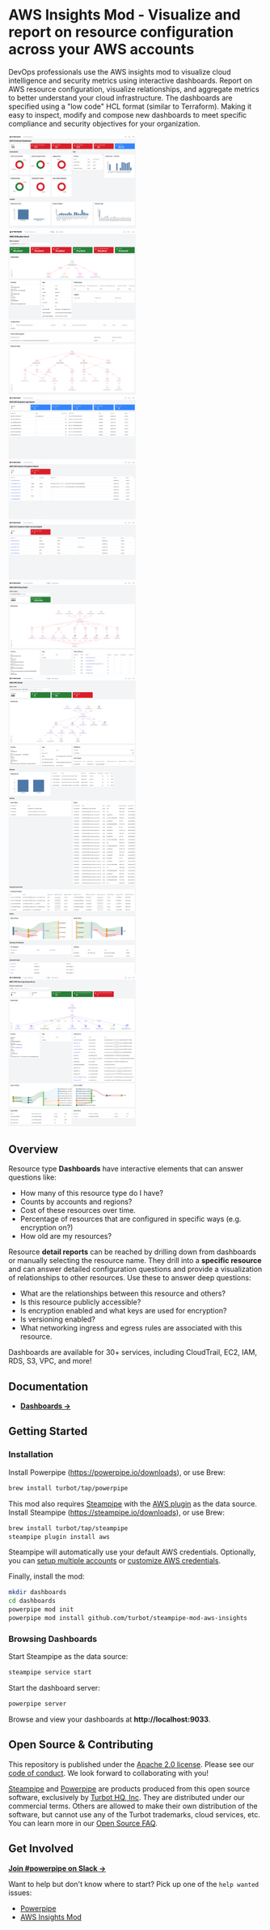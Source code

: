 # AWS Insights Mod - Visualize and report on resource configuration across your AWS accounts

DevOps professionals use the AWS insights mod to visualize cloud intelligence and security metrics using interactive dashboards. Report on AWS resource configuration, visualize relationships, and aggregate metrics to better understand your cloud infrastructure. The dashboards are specified using a "low code" HCL format (similar to Terraform). Making it easy to inspect, modify and compose new dashboards to meet specific compliance and security objectives for your organization.

<img src="https://raw.githubusercontent.com/turbot/steampipe-mod-aws-insights/main/docs/images/aws_s3_bucket_dashboard.png" width="50%" type="thumbnail" alt="Example of the 'AWS S3 Bucket Dashboard' with metrics on bucket privacy, encryption, logging, and costs."/>
<img src="https://raw.githubusercontent.com/turbot/steampipe-mod-aws-insights/main/docs/images/aws_s3_bucket_detail.png" width="50%" type="thumbnail" alt="Detailed report for AWS S3 bucket 'ria-example-test'. Highlights: no public access, encryption on, logging off. Shows AWS service connections."/>
<img src="https://raw.githubusercontent.com/turbot/steampipe-mod-aws-insights/main/docs/images/aws_ebs_snapshot_age.png" width="50%" type="thumbnail" alt="Dashboard for 'AWS EBS Snapshot Age Report' with filters like '<24 hours', '1-30 Days', and '>1 Year'. Table columns include Snapshot ID, Name, Age, and Region."/>
<img src="https://raw.githubusercontent.com/turbot/steampipe-mod-aws-insights/main/docs/images/aws_ebs_volume_encryption.png" width="50%" type="thumbnail" alt="'AWS EBS Volume Encryption Report' dashboard highlighting 'Unencrypted' volumes. Table columns: Volume ID, Name, Encryption status, and Region."/>
<img src="https://raw.githubusercontent.com/turbot/steampipe-mod-aws-insights/main/docs/images/aws_ec2_instance_public_access.png" width="50%" type="thumbnail" alt="'AWS EC2 Instance Public Access Report' from Steampipe showing 5 instances with 1 publicly accessible. Table includes Instance ID, Name, and access status."/>
<img src="https://raw.githubusercontent.com/turbot/steampipe-mod-aws-insights/main/docs/images/aws_iam_policy_detail.png" width="50%" type="thumbnail" alt="Dashboard for 'AWS IAM Policy Detail' from Steampipe. Top section has a policy selector. Main section shows policy's relationships with AWS services."/>
<img src="https://raw.githubusercontent.com/turbot/steampipe-mod-aws-insights/main/docs/images/aws_vpc_detail.png" width="50%" type="thumbnail" alt="Detailed dashboard of AWS VPC 'VPC Test' detailing relationships with resources like CIDR blocks, subnets, and security groups."/>
<img src="https://raw.githubusercontent.com/turbot/steampipe-mod-aws-insights/main/docs/images/aws_vpc_security_group_detail.png" width="50%" type="thumbnail" alt="Visualization of AWS VPC Security Group 'default'. Details on ingress/egress rules and associated AWS connections."/>

## Overview

Resource type **Dashboards** have interactive elements that can answer questions like:

- How many of this resource type do I have?
- Counts by accounts and regions?
- Cost of these resources over time.
- Percentage of resources that are configured in specific ways (e.g. encryption on?)
- How old are my resources?

Resource **detail reports** can be reached by drilling down from dashboards or manually selecting the resource name.  They drill into a **specific resource** and can answer detailed configuration questions and provide a visualization of relationships to other resources. Use these to answer deep questions:
- What are the relationships between this resource and others?
- Is this resource publicly accessible?
- Is encryption enabled and what keys are used for encryption?
- Is versioning enabled?
- What networking ingress and egress rules are associated with this resource.

Dashboards are available for 30+ services, including CloudTrail, EC2, IAM, RDS, S3, VPC, and more!

## Documentation

- **[Dashboards →](https://hub.powerpipe.io/mods/turbot/aws_insights/dashboards)**

## Getting Started

### Installation

Install Powerpipe (https://powerpipe.io/downloads), or use Brew:

```sh
brew install turbot/tap/powerpipe
```

This mod also requires [Steampipe](https://steampipe.io) with the [AWS plugin](https://hub.steampipe.io/plugins/turbot/aws) as the data source. Install Steampipe (https://steampipe.io/downloads), or use Brew:

```sh
brew install turbot/tap/steampipe
steampipe plugin install aws
```

Steampipe will automatically use your default AWS credentials. Optionally, you can [setup multiple accounts](https://hub.steampipe.io/plugins/turbot/aws#multi-account-connections) or [customize AWS credentials](https://hub.steampipe.io/plugins/turbot/aws#configuring-aws-credentials).

Finally, install the mod:

```sh
mkdir dashboards
cd dashboards
powerpipe mod init
powerpipe mod install github.com/turbot/steampipe-mod-aws-insights
```

### Browsing Dashboards

Start Steampipe as the data source:

```sh
steampipe service start
```

Start the dashboard server:

```sh
powerpipe server
```

Browse and view your dashboards at **http://localhost:9033**.

## Open Source & Contributing

This repository is published under the [Apache 2.0 license](https://www.apache.org/licenses/LICENSE-2.0). Please see our [code of conduct](https://github.com/turbot/.github/blob/main/CODE_OF_CONDUCT.md). We look forward to collaborating with you!

[Steampipe](https://steampipe.io) and [Powerpipe](https://powerpipe.io) are products produced from this open source software, exclusively by [Turbot HQ, Inc](https://turbot.com). They are distributed under our commercial terms. Others are allowed to make their own distribution of the software, but cannot use any of the Turbot trademarks, cloud services, etc. You can learn more in our [Open Source FAQ](https://turbot.com/open-source).

## Get Involved

**[Join #powerpipe on Slack →](https://turbot.com/community/join)**

Want to help but don't know where to start? Pick up one of the `help wanted` issues:

- [Powerpipe](https://github.com/turbot/powerpipe/labels/help%20wanted)
- [AWS Insights Mod](https://github.com/turbot/steampipe-mod-aws-insights/labels/help%20wanted)
